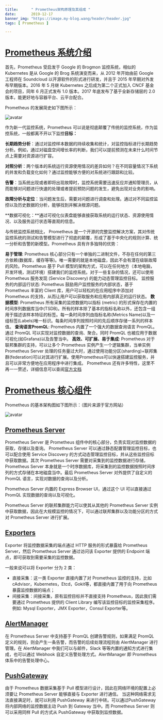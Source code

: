 ```yaml
---
title:      " Prometheus架构原理及其组成 "
date:       2019-12-17
banner_img: "https://image.my-blog.wang/header/header.jpg"
tags: [ Prometheus ]

---
```


# [Prometheus 系统介绍](https://confluence.qingclass.cn/pages/viewpage.action?pageId=27755014#prometheus-系统介绍)

首先，Prometheus 受启发于 Google 的 Brogmon 监控系统，相似的 Kubernetes 是从 Google 的 Brog 系统演变而来，从 2012 年开始由前 Google 工程师在 Soundcloud 以开源软件的形式进行研发，并且于 2015 年早期对外发布早期版本。2016 年 5 月继 Kubernetes 之后成为第二个正式加入 CNCF 基金会的项目，同年 6 月正式发布 1.0 版本。2017 年底发布了基于全新存储层的 2.0 版本，能更好地与容器平台、云平台配合。

Prometheus 的发展简史如下图所示：

![avatar](https://gitee.com/like-ycy/images/raw/master/blog/2019-12-17/191217-1.png)

作为新一代监控系统，Prometheus 可以说是彻底颠覆了传统的监控系统，作为监控系统，一般都离不开以下监控**目标：**

**长期趋势分析**：通过对监控样本数据的持续收集和统计，对监控指标进行长期趋势分析。例如，通过对磁盘空间增长率的判断，我们可以提前预测在未来什么时间节点上需要对资源进行扩容。

**对照分析**：两个版本的系统运行资源使用情况的差异如何？在不同容量情况下系统的并发和负载变化如何？通过监控能够方便的对系统进行跟踪和比较。

**告警**：当系统出现或者即将出现故障时，监控系统需要迅速反应并通知管理员，从而能够对问题进行快速的处理或者提前预防问题的发生，避免出现对业务的影响。

**故障分析与定位**：当问题发生后，需要对问题进行调查和处理。通过对不同监控监控以及历史数据的分析，能够找到并解决根源问题。

**数据可视化：**通过可视化仪表盘能够直接获取系统的运行状态、资源使用情况、以及服务运行状态等直观的信息。

与传统监控系统相比， Prometheus 是一个开源的完整监控解决方案，其对传统监控系统的测试和告警模型进行了彻底的颠覆，形成了基于中央化的规则计算、统一分析和告警的新模型。Prometheus 具有许多独特的优势：

**易于管理**: Prometheus 核心部分只有一个单独的二进制文件，不存在任何的第三方依赖(数据库，缓存等等)。唯一需要的就是本地磁盘，因此不会有潜在级联故障的风险。Prometheus 基于 Pull 模型的架构方式，可以在任何地方（本地电脑，开发环境，测试环境）搭建我们的监控系统。对于一些复杂的情况，还可以使用Prometheus 服务发现 (Service Discovery) 的能力动态管理监控目标。
监控服务的内部运行状态: Pometheus 鼓励用户监控服务的内部状态，基于 Prometheus 丰富的 Client 库，用户可以轻松的在应用程序中添加对 Prometheus 的支持，从而让用户可以获取服务和应用内部真正的运行状态。
**数据模型**: Prometheus 所有采集的监控数据均以指标 (metric) 的形式保存在内置的时间序列数据库当中(TSDB)。所有的样本除了基本的指标名称以外，还包含一组用于描述该样本特征的标签。每一条时间序列由指标名称(Metrics Name)以及一组标签(Labels)唯一标识。每条时间序列按照时间的先后顺序存储一系列的样本值。
**查询语言PromQL**: Prometheus 内置了一个强大的数据查询语言 PromQL。 通过 PromQL 可以实现对监控数据的查询、聚合。同时 PromQL 也被应用于数据可视化(如Grafana)以及告警当中。
**高效、可扩展、易于集成**: Prometheus 对于联邦集群的支持，可以让多个 Prometheus 实例产生一个逻辑集群，当单实例 Prometheus Server 处理的任务量过大时，通过使用功能分区(sharding)+联邦集群(federation)可以对其进行扩展。使用Prometheus可以快速搭建监控服务，并且可以非常方便地在应用程序中进行集成。
Prometheus 还有许多特性，这里不再一一赘述，详细信息可以查阅[官方文档](https://prometheus.io/docs/introduction/overview/)

# [Prometheus 核心组件](https://confluence.qingclass.cn/pages/viewpage.action?pageId=27755014#prometheus-核心组件)

Prometheus 的基本架构图如下图所示：（图片来源于官方网站）

![avatar](https://gitee.com/like-ycy/images/raw/master/blog/2019-12-17/191217-2.png)

## [Prometheus Server](https://confluence.qingclass.cn/pages/viewpage.action?pageId=27755014#prometheus-server)

Prometheus Server 是 Prometheus 组件中的核心部分，负责实现对监控数据的获取，存储以及查询。 Prometheus Server 可以通过静态配置管理监控目标，也可以配合使用 Service Discovery 的方式动态管理监控目标，并从这些监控目标中获取数据。其次 Prometheus Server 需要对采集到的监控数据进行存储，Prometheus Server 本身就是一个时序数据库，将采集到的监控数据按照时间序列的方式存储在本地磁盘当中。最后 Prometheus Server 对外提供了自定义的 PromQL 语言，实现对数据的查询以及分析。

Prometheus Server 内置的 Express Browser UI，通过这个 UI 可以直接通过 PromQL 实现数据的查询以及可视化。

Prometheus Server 的联邦集群能力可以使其从其他的 Prometheus Server 实例中获取数据，因此在大规模监控的情况下，可以通过联邦集群以及功能分区的方式对 Prometheus Server 进行扩展。

## [Exporters](https://confluence.qingclass.cn/pages/viewpage.action?pageId=27755014#exporters)

Exporter 将监控数据采集的端点通过 HTTP 服务的形式暴露给 Prometheus Server，然后 Prometheus Server 通过访问该 Exporter 提供的 Endpoint 端点，即可获取到需要采集的监控数据。

一般来说可以将 Exporter 分为 2 类：

- 直接采集：这一类 Exporter 直接内置了对 Prometheus 监控的支持，比如 cAdvisor，Kubernetes，Etcd，Gokit等，都直接内置了用于向 Prometheus 暴露监控数据的端点；
- 间接采集：间接采集，原有监控目标并不直接支持 Prometheus，因此我们需要通过 Prometheus 提供的 Client Library 编写该监控目标的监控采集程序。例如: Mysql Exporter，JMX Exporter，Consul Exporter等。

## [AlertManager](https://confluence.qingclass.cn/pages/viewpage.action?pageId=27755014#alertmanager)

在 Prometheus Server 中支持基于 PromQL 创建告警规则，如果满足 PromQL 定义的规则，则会产生一条告警，而告警的后续处理流程则由 AlertManager 进行管理。在 AlertManager 中我们可以与邮件，Slack 等等内置的通知方式进行集成，也可以通过 Webhook 自定义告警处理方式。AlertManager 即 Prometheus 体系中的告警处理中心。

## [PushGateway](https://confluence.qingclass.cn/pages/viewpage.action?pageId=27755014#pushgateway)

由于 Prometheus 数据采集基于 Pull 模型进行设计，因此在网络环境的配置上必须要让 Prometheus Server 能够直接与 Exporter 进行通信。 当这种网络需求无法直接满足时，就可以利用 PushGateway 来进行中转。可以通过PushGateway 将内部网络的监控数据主动 Push 到 Gateway 当中。而 Prometheus Server 则可以采用同样 Pull 的方式从 PushGateway 中获取到监控数据。